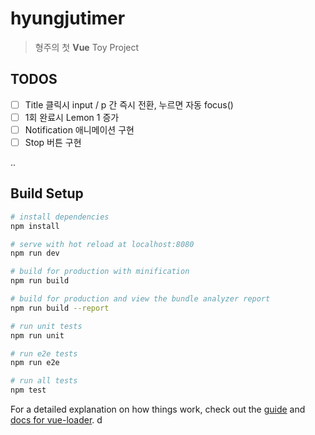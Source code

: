 # hyungjutimer

> 형주의 첫 **Vue** Toy Project


## TODOS

 - [ ] Title 클릭시 input / p 간 즉시 전환, 누르면 자동 focus()
 - [ ] 1회 완료시 Lemon 1 증가
 - [ ] Notification 애니메이션 구현
 - [ ] Stop 버튼 구현 
 
 .. 
## Build Setup

``` bash
# install dependencies
npm install

# serve with hot reload at localhost:8080
npm run dev

# build for production with minification
npm run build

# build for production and view the bundle analyzer report
npm run build --report

# run unit tests
npm run unit

# run e2e tests
npm run e2e

# run all tests
npm test
```

For a detailed explanation on how things work, check out the [guide](http://vuejs-templates.github.io/webpack/) and [docs for vue-loader](http://vuejs.github.io/vue-loader).
d
